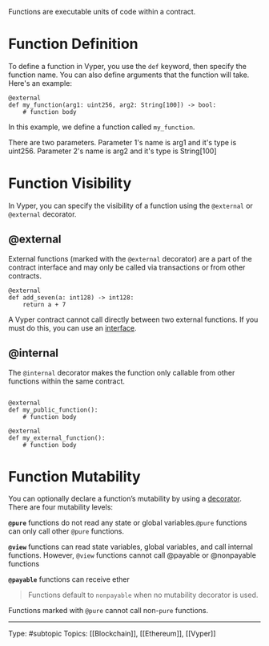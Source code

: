 Functions are executable units of code within a contract.

# Function Definition

To define a function in Vyper, you use the `def` keyword, then specify the function name. You can also define arguments that the function will take. Here's an example:

```vyper
@external 
def my_function(arg1: uint256, arg2: String[100]) -> bool:     
	# function body
```

In this example, we define a function called `my_function`.

There are two parameters. Parameter 1's name is arg1 and it's type is uint256. Parameter 2's name is arg2 and it's type is String[100]

# Function Visibility

In Vyper, you can specify the visibility of a function using the `@external` or `@external` decorator. 

## @external

External functions (marked with the `@external` decorator) are a part of the contract interface and may only be called via transactions or from other contracts.

```
@external
def add_seven(a: int128) -> int128:
    return a + 7
```

A Vyper contract cannot call directly between two external functions. If you must do this, you can use an [interface](https://docs.vyperlang.org/en/v0.3.7/interfaces.html#interfaces).

## @internal

The `@internal` decorator makes the function only callable from other functions within  the same contract.

```vyper

@external
def my_public_function(): 
	# function body 

@external 
def my_external_function(): 
	# function body
```


# Function Mutability

You can optionally declare a function’s mutability by using a [decorator](https://docs.vyperlang.org/en/v0.3.7/control-structures.html#function-decorators). There are four mutability levels:

**`@pure`** functions do not read any state or global variables.`@pure` functions can only call other `@pure` functions.

**`@view`** functions can read state variables, global variables, and call internal functions. However, `@view` functions cannot call @payable or @nonpayable functions

**`@payable`** functions can receive ether
> Functions default to `nonpayable` when no mutability decorator is used.


Functions marked with `@pure` cannot call non-`pure` functions.

___
Type: #subtopic 
Topics: [[Blockchain]], [[Ethereum]], [[Vyper]]

